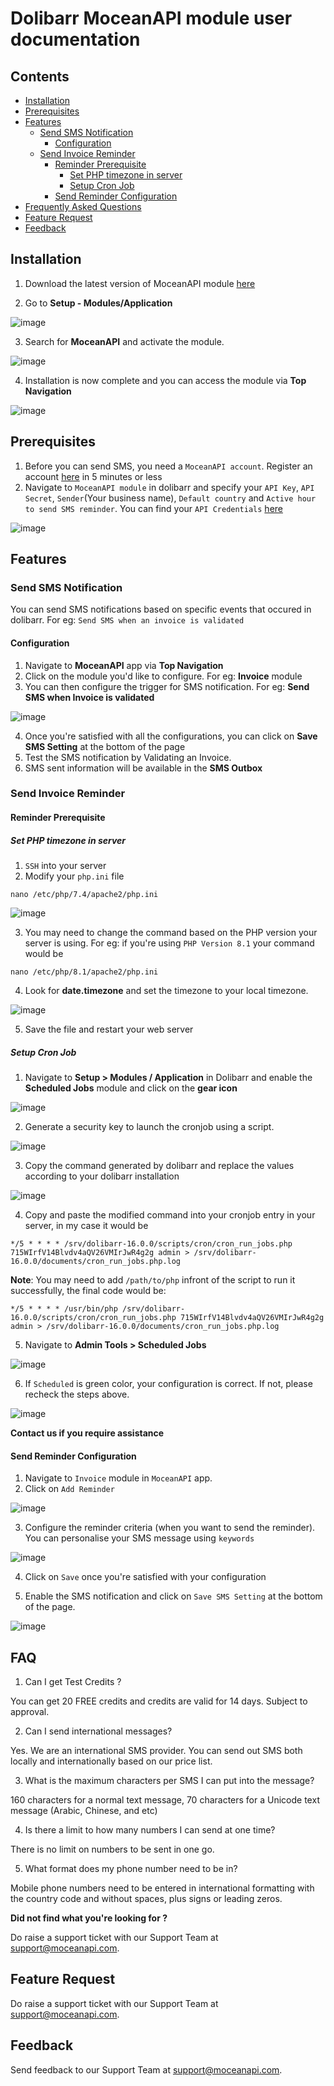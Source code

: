 # Dolibarr MoceanAPI module user documentation

## Contents
- [Installation](#installation)
- [Prerequisites](#prerequisites)
- [Features](#features)
    - [Send SMS Notification](#send-sms-notification)
        - [Configuration](#configuration)
    - [Send Invoice Reminder](#send-invoice-reminder)
        - [Reminder Prerequisite](#reminder-prerequisite)
            - [Set PHP timezone in server](#set-php-timezone-in-server)
            - [Setup Cron Job](#setup-cron-job)
        - [Send Reminder Configuration](#send-reminder-configuration)
- [Frequently Asked Questions](#faq)
- [Feature Request](#feature-request)
- [Feedback](#feedback)

## Installation

1. Download the latest version of MoceanAPI module [here](https://www.dolistore.com/en/modules/1615-MoceanAPI-Send-SMS.html)

2. Go to **Setup - Modules/Application** 

![image](https://user-images.githubusercontent.com/24620178/211969217-e9818635-96f7-452f-bc37-ae9985392246.png)

3. Search for **MoceanAPI** and activate the module.

![image](https://user-images.githubusercontent.com/24620178/211969856-63843fb5-ee2b-47b1-a623-84d47a9a504e.png)

4. Installation is now complete and you can access the module via **Top Navigation**

![image](https://user-images.githubusercontent.com/24620178/211970553-75594aec-c63f-4efb-b4b5-ba6c1f8efb75.png)

## Prerequisites
1. Before you can send SMS, you need a `MoceanAPI account`. Register an account [here](https://dashboard.moceanapi.com/register?fr=dolibarr) in 5 minutes or less
2. Navigate to `MoceanAPI module` in dolibarr and specify your `API Key`, `API Secret`, `Sender`(Your business name), `Default country` and `Active hour to send SMS reminder`. 
You can find your `API Credentials` [here](https://dashboard.moceanapi.com/user/apisetting)

![image](https://user-images.githubusercontent.com/24620178/211975339-73e80f70-bde2-49c5-895e-b400cd5401d6.png)

## Features
### Send SMS Notification
You can send SMS notifications based on specific events that occured in dolibarr.
For eg: `Send SMS when an invoice is validated`

#### Configuration
1. Navigate to **MoceanAPI** app via **Top Navigation**
2. Click on the module you'd like to configure. For eg: **Invoice** module
3. You can then configure the trigger for SMS notification. For eg: **Send SMS when Invoice is validated**

![image](https://user-images.githubusercontent.com/24620178/212219128-2d1e16cf-8ad0-4643-bc1a-2566631420e5.png)

4. Once you're satisfied with all the configurations, you can click on **Save SMS Setting** at the bottom of the page
5. Test the SMS notification by Validating an Invoice.
6. SMS sent information will be available in the **SMS Outbox**

### Send Invoice Reminder
#### Reminder Prerequisite

##### Set PHP timezone in server

1. `SSH` into your server
2. Modify your `php.ini` file

`nano /etc/php/7.4/apache2/php.ini`

![image](https://user-images.githubusercontent.com/24620178/212011885-cfcb833d-e624-4d7e-b95c-96e63cee00f2.png)

3. You may need to change the command based on the PHP version your server is using. For eg: if you're using `PHP Version 8.1` your command would be

`nano /etc/php/8.1/apache2/php.ini`

4. Look for **date.timezone** and set the timezone to your local timezone.

![image](https://user-images.githubusercontent.com/24620178/212012378-9900ad6e-1819-4f47-824a-ecb4df006c74.png)

5. Save the file and restart your web server

##### Setup Cron Job
1. Navigate to **Setup > Modules / Application** in Dolibarr and enable the **Scheduled Jobs** module and click on the **gear icon**

![image](https://user-images.githubusercontent.com/24620178/211984198-54038454-dfa5-4ccf-bca9-bb1058aa889d.png)

2. Generate a security key to launch the cronjob using a script.

![image](https://user-images.githubusercontent.com/24620178/211987517-b527472a-dfad-4a03-9e05-9c930ee8d13c.png)

3. Copy the command generated by dolibarr and replace the values according to your dolibarr installation

![image](https://user-images.githubusercontent.com/24620178/211988585-8caad972-3c62-4064-8bce-70bf3d1c3372.png)

4. Copy and paste the modified command into your cronjob entry in your server, in my case it would be

`*/5 * * * * /srv/dolibarr-16.0.0/scripts/cron/cron_run_jobs.php 715WIrfV14Blvdv4aQV26VMIrJwR4g2g admin > /srv/dolibarr-16.0.0/documents/cron_run_jobs.php.log`

**Note**: You may need to add `/path/to/php` infront of the script to run it successfully, the final code would be:

`*/5 * * * * /usr/bin/php /srv/dolibarr-16.0.0/scripts/cron/cron_run_jobs.php 715WIrfV14Blvdv4aQV26VMIrJwR4g2g admin > /srv/dolibarr-16.0.0/documents/cron_run_jobs.php.log`

5. Navigate to **Admin Tools > Scheduled Jobs** 

![image](https://user-images.githubusercontent.com/24620178/211984311-27ed7728-2c23-457c-8c2e-f9a9eee0db55.png)

6. If `Scheduled` is green color, your configuration is correct. If not, please recheck the steps above.

![image](https://user-images.githubusercontent.com/24620178/212039077-3ec2f108-0ad0-4b15-a01e-ba0381c994a2.png)

**Contact us if you require assistance**

#### Send Reminder Configuration
1. Navigate to `Invoice` module in `MoceanAPI` app.
2. Click on `Add Reminder`

![image](https://user-images.githubusercontent.com/24620178/211981406-f2fcf98c-8325-48de-9cfb-c0fdea46fbbe.png)

3. Configure the reminder criteria (when you want to send the reminder). You can personalise your SMS message using `keywords`

![image](https://user-images.githubusercontent.com/24620178/211981875-402938b9-0d52-4b29-ad21-e3b3d1844a84.png)

4. Click on `Save` once you're satisfied with your configuration

5. Enable the SMS notification and click on `Save SMS Setting` at the bottom of the page.

![image](https://user-images.githubusercontent.com/24620178/211982500-880cfd3a-9a5d-44f1-9d07-185cd0de7196.png)

## FAQ
1. Can I get Test Credits ?

You can get 20 FREE credits and credits are valid for 14 days. Subject to approval.

2. Can I send international messages?

Yes. We are an international SMS provider. You can send out SMS both locally and internationally based on our price list.

3. What is the maximum characters per SMS I can put into the message?

160 characters for a normal text message, 70 characters for a Unicode text message (Arabic, Chinese, and etc)

4. Is there a limit to how many numbers I can send at one time?

There is no limit on numbers to be sent in one go.

5. What format does my phone number need to be in?

Mobile phone numbers need to be entered in international formatting with the country code and without spaces, plus signs or leading zeros.

**Did not find what you're looking for ?**

Do raise a support ticket with our Support Team at [support@moceanapi.com](mailto:support@moceanapi.com).

## Feature Request
Do raise a support ticket with our Support Team at [support@moceanapi.com](mailto:support@moceanapi.com).

## Feedback
Send feedback to our Support Team at [support@moceanapi.com](mailto:support@moceanapi.com).
